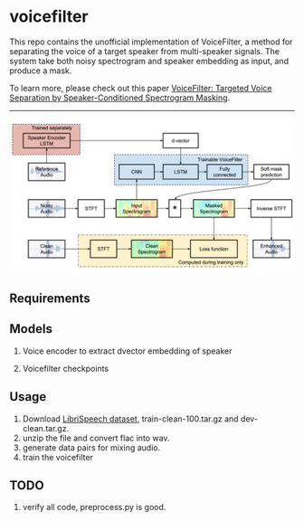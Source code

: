 # voicefilter
This repo contains the unofficial implementation of VoiceFilter, a method for separating the voice of a target speaker from multi-speaker signals. The system take both noisy spectrogram and speaker embedding as input, and produce a mask.

To learn more, please check out this paper [VoiceFilter: Targeted Voice Separation by Speaker-Conditioned Spectrogram Masking](https://arxiv.org/pdf/1810.04826).

---
![alt text](./assets/structure.png)


## Requirements



## Models
1. Voice encoder to extract dvector embedding of speaker []()

2. Voicefilter checkpoints []()
## Usage
1. Download [LibriSpeech dataset](https://www.openslr.org/12/), train-clean-100.tar.gz and dev-clean.tar.gz.
2. unzip the file and convert flac into wav.
3. generate data pairs for mixing audio.
4. train the voicefilter
## TODO
1. verify all code, preprocess.py is good.